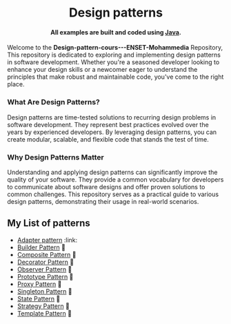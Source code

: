 <h1 align="center">
  Design patterns
  <br>
</h1>
<h4 align="center">All examples are built and coded using <a href="https://docs.oracle.com/javase/8/docs/technotes/guides/language/index.html" target="_blank">Java</a>.</h4>

<p>Welcome to the <b>Design-pattern-cours---ENSET-Mohammedia</b> Repository, This repository is dedicated to exploring and implementing design patterns in software development. Whether you're a seasoned developer looking to enhance your design skills or a newcomer eager to understand the principles that make robust and maintainable code, you've come to the right place.</p>

<h3>What Are Design Patterns?</h3>
<p>Design patterns are time-tested solutions to recurring design problems in software development. They represent best practices evolved over the years by experienced developers. By leveraging design patterns, you can create modular, scalable, and flexible code that stands the test of time.</p>

<h3>Why Design Patterns Matter</h3>
<p>Understanding and applying design patterns can significantly improve the quality of your software. They provide a common vocabulary for developers to communicate about software designs and offer proven solutions to common challenges. This repository serves as a practical guide to various design patterns, demonstrating their usage in real-world scenarios.</p>

## My List of patterns

- [Adapter pattern](https://www.example.com/link1](https://github.com/Abdelmalek123-Ennani/Design-pattersn-cours---ENSET-Mohammedia/tree/master/adapter-pattern)https://github.com/Abdelmalek123-Ennani/Design-pattersn-cours---ENSET-Mohammedia/tree/master/adapter-pattern) :link:
- [Builder Pattern](https://github.com/Abdelmalek123-Ennani/Design-pattersn-cours---ENSET-Mohammedia/tree/master/builder-pattern) :link:
- [Composite Pattern](https://github.com/Abdelmalek123-Ennani/Design-pattersn-cours---ENSET-Mohammedia/tree/master/composite-pattern) :link:
- [Decorator Pattern](https://github.com/Abdelmalek123-Ennani/Design-pattersn-cours---ENSET-Mohammedia/tree/master/decorator-pattern) :link:
- [Observer Pattern](https://github.com/Abdelmalek123-Ennani/Design-pattersn-cours---ENSET-Mohammedia/tree/master/observer-pattern) :link:
- [Prototype Pattern](https://github.com/Abdelmalek123-Ennani/Design-pattersn-cours---ENSET-Mohammedia/tree/master/prototype-pattern) :link:
- [Proxy Pattern](https://github.com/Abdelmalek123-Ennani/Design-pattersn-cours---ENSET-Mohammedia/tree/master/proxy-pattern) :link:
- [Singleton Pattern](https://github.com/Abdelmalek123-Ennani/Design-pattersn-cours---ENSET-Mohammedia/tree/master/singleton-pattern) :link:
- [State Pattern](https://github.com/Abdelmalek123-Ennani/Design-pattersn-cours---ENSET-Mohammedia/tree/master/state-pattern) :link:
- [Strategy Pattern](https://github.com/Abdelmalek123-Ennani/Design-pattersn-cours---ENSET-Mohammedia/tree/master/strategy-pattern) :link:
- [Template Pattern](https://github.com/Abdelmalek123-Ennani/Design-pattersn-cours---ENSET-Mohammedia/tree/master/template-pattern) :link:




